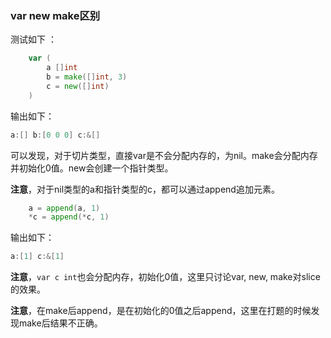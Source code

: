### var new make区别

测试如下 ：

```go
	var (
		a []int
		b = make([]int, 3)
		c = new([]int)
	)
```

输出如下：

```go
a:[] b:[0 0 0] c:&[]
```

​	可以发现，对于切片类型，直接var是不会分配内存的，为nil。make会分配内存并初始化0值。new会创建一个指针类型。

​	**注意**，对于nil类型的a和指针类型的c，都可以通过append追加元素。

```go
	a = append(a, 1)
	*c = append(*c, 1)
```

输出如下：

```go
a:[1] c:&[1]
```

​	**注意**，`var c int`也会分配内存，初始化0值，这里只讨论var, new, make对slice的效果。

​	**注意**，在make后append，是在初始化的0值之后append，这里在打题的时候发现make后结果不正确。

